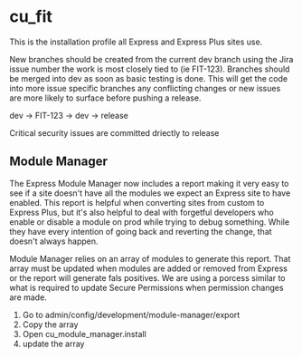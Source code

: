 # cu_fit
This is the installation profile all Express and Express Plus sites use.  

New branches should be created from the current dev branch using the Jira issue number the work is most closely tied to (ie FIT-123).  Branches should be merged into dev as soon as basic testing is done.  This will get the code into more issue specific branches any conflicting changes or new issues are more likely to surface before pushing a release.

dev -> FIT-123 -> dev -> release

Critical security issues are committed driectly to release

## Module Manager

The Express Module Manager now includes a report making it very easy to see if a site doesn't have all the modules we expect an Express site to have enabled.  This report is helpful when converting sites from custom to Express Plus, but it's also helpful to deal with forgetful developers who enable or disable a module on prod while trying to debug something.  While they have every intention of going back and reverting the change, that doesn't always happen. 

Module Manager relies on an array of modules to generate this report.  That array must be updated when modules are added or removed from Express or the report will generate fals positives.  We are using a porcess similar to what is required to update Secure Permissions when permission changes are made.  
1. Go to admin/config/development/module-manager/export
2. Copy the array
3. Open cu_module_manager.install 
4. update the array

